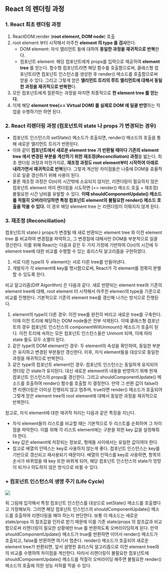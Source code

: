 ## React 의 렌더링 과정

### 1. React 최초 렌더링 과정

1. ReactDOM.render (**root element, DOM node**) 호출
2. root element 부터 시작해서 마주친 **element 의 type 을 검사**한다.
   - DOM element: 자식 엘리먼트 들에 대하여 **동일한 과정을 재귀적으로 반복**한다.
   - 컴포넌트 element: 해당 컴포넌트에게 props를 입력으로 제공하여 **element tree** 를 얻는다.
     함수형 컴포넌트라면 해당 함수를 호출함으로써, 클래스형 컴포넌트라면 컴포넌트 인스턴스를 생성한 후 render() 메소드를 호출함으로써 얻을 수 있다.
     그리고 그렇게 얻은 **엘리먼트 트리의 루트 엘리먼트에 대해서 동일한 과정을 재귀적으로 반복한**다.
3. 모든 컴포넌트에게 질문하는 과정을 마치면 최종적으로 **한 element tree 를 얻는다.**
4. 이제 해당 **element tree(== Virtual DOM) 를 실제로 DOM 에 일괄 반영**하는 작업을 수행하기만 하면 된다.

### 2. React 리렌더링 과정 (컴포넌트의 state 나 props 가 변경되는 경우)

- 컴포넌트 인스턴스의 setState() 메소드가 호출되면, render() 메소드의 호출을 통해 새로운 엘리먼트 트리가 반환된다.
- 이와 같이 **컴포넌트에서 새로운 element tree 가 반환될 때마다 기존의 element tree 에서 변경된 부분을 계산하기 위한 재조정(Reconciliation) 과정**을 밟는다.
  최초 렌더링 과정과 마찬가지로, **재조정 과정도 root element부터 시작하여 아래로 내려가면서 재귀적으로 반복**된다. 그렇게 계산된 차이점들은 나중에 DOM을 효율적으로 일괄 갱신하기 위해 사용이 된다.
- 물론 재조정 과정은 O(n)의 시간밖에 소요되지 않지만, 리렌더링이 필요하지 않은 컴포넌트 element 까지 렌더링을 시도하면 (== render() 메소드 호출 + 재조정) 불필요한 시간 낭비를 유발할 수 있다. **이때 shouldComponentUpdate() 메소드를 적절히 오버라이딩하면 특정 컴포넌트 element의 불필요한 render() 메소드 호출을 막을 수 있다.**
  이 경우 해당 element tree 는 리렌더링이 이뤄지지 않게 된다.

### 3. 재조정 (Reconciliation)

컴포넌트의 state나 props가 변경될 때 새로 반환되는 element tree 와 이전 element tree 를 비교하여 변경점을 파악하고, 그 변경점에 대해서만 DOM을 부분적으로 일괄 갱신한다. 이를 위해 React는 다음과 같은 두 가지 가정에 기반하여 O(n)의 시간에 두 element tree에 대한 비교를 수행할 수 있는 휴리스틱 알고리즘을 구현하였다.

1. 서로 다른 type의 두 element는 서로 다른 tree를 만들어낸다.
2. 개발자가 각 element에 key를 명시함으로써, React가 각 element를 정확히 분별할 수 있도록 한다.

비교 알고리즘(Diff Algorithm) 은 다음과 같다. 새로 반환되는 element tree와 기존의 element tree에 대해, root element 터 시작해서 마주친 elemen의 type을 기준으로 비교를 진행한다. 기본적으로 기존의 element tree를 갱신해 나가는 방식으로 진행된다.

1. element의 type이 다른 경우: 이전 tree를 완전히 버리고 새로운 tree를 구축한다.
   이때 이전 트리에 해당하는 DOM node들은 전부 삭제된다.
   이때 클래스형 컴포넌트의 경우 컴포넌트 인스턴스의 componentWillUnmount() 메소드가 호출이 된다. 이전 트리에 속하는 모든 컴포넌트 인스턴스들은 Unmont 되며, 이에 따라 state 들도 모두 소멸이 된다.
2. 같은 type의 DOM element인 경우: 두 element의 속성을 확인하여, 동일한 부분은 유지하고 변경된 부분들만 갱신한다. 이후, 자식 element들을 대상으로 동일한 과정을 재귀적으로 반복한다.
3. 같은 type의 컴포넌트 element인 경우: 컴포넌트 인스턴스는 동일하게 유지되어 렌더링 간 state가 유지된다. 대신 새로운 element의 내용을 반영하기 위해 현재 컴포넌트 인스턴스의 props를 갱신한다. 그리고 shouldComponentUpdate() 메소드를 호출하여 render() 함수를 호출할 지 결정한다. 만약 그 반환 값이 false라면 리렌더링은 더이상 진행되지 않고 멈추며, true라면 render() 메소드가 호출되어 그렇게 얻은 element tree의 root element에 대해서 동일한 과정을 재귀적으로 반복한다.

참고로, 자식 element에 대한 재귀적 처리는 다음과 같은 특징을 지닌다.

- 자식 element들의 리스트를 비교할 때는 기본적으로 두 리스트를 순회하며 그 차이점을 파악한다.
  이를 위해 각 리스트 element에는 구분을 위한 key 값을 설정해줘야 한다.
- key 값은 element에 저장되는 정보로, 형제들 사이에서는 유일한 값이여야 한다.
- 참고로 배열의 인덱스는 key로 사용하지 않는게 좋다. 컴포넌트 인스턴스는 key를 기반으로 갱신되고 재사용되기 때문이다.
  배열의 인덱스를 key로 사용하면, 항목의 순서가 바뀌었을 때 key 또한 바뀌게 되어, 해당 컴포넌트 인스턴스의 state가 엉망이 되거나 의도하지 않은 방식으로 바뀔 수 있다.

### + 컴포넌트 인스턴스의 생명 주기 (Life Cycle)

![](https://img1.daumcdn.net/thumb/R1280x0/?scode=mtistory2&fname=https%3A%2F%2Fblog.kakaocdn.net%2Fdn%2Fc327pw%2FbtqFPsjk2Mm%2F1u10lhkyCYrQZ5UhaFd1GK%2Fimg.jpg)

위 그림에 입각해서 특정 컴포넌트 인스턴스를 대상으로 setState() 메소드를 호출했다고 가정해보자.
그러면 해당 컴포넌트 인스턴스의 shouldComponentUpdate() 메소드를 호출하여 리렌더링을 해야 하는지 판단한다. 보통 이 메소드는 새로운 state/props 의 참조값을 인자로 받기 때문에 이를 기존 state/props 의 참조값과 비교함으로써 리렌더링이 필요한 상황에만 true 를 반환하도록 오버라이딩하게 된다.
만약 shouldComponentUpdate() 메소드가 true를 반환하면 이어서 render() 메소드가 호출되고, false를 반환하면 여기서 멈춘다.
render() 메소드가 호출되어 새로운 element tree가 반환되면, 앞서 설명한 휴리스틱 알고리즘으로 이전 element tree와의 비교를 수행하여 차이점을 계산한다. 따라서 리렌더링이 불필요한 컴포넌트에 shouldComponentUpdate() 메소드를 적절히 오버라이딩 해주면 불필요한 render() 메소드의 호출에 의한 성능 저하를 막을 수 있다.
